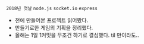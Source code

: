 `2018년 첫날` `node.js` `socket.io` `express`
- 전에 만들어본 프로젝트 읽어봤다.
- 만들기로한 게임의 기획을 정리했다.
- 올해는 1일 1커밋을 무조건 하기로 결심했다. til 만이라도..